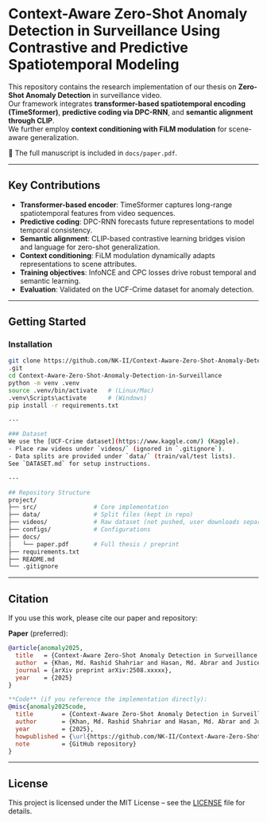 # Context-Aware Zero-Shot Anomaly Detection in Surveillance Using Contrastive and Predictive Spatiotemporal Modeling

This repository contains the research implementation of our thesis on **Zero-Shot Anomaly Detection** in surveillance video.  
Our framework integrates **transformer-based spatiotemporal encoding (TimeSformer)**, **predictive coding via DPC-RNN**, and **semantic alignment through CLIP**.  
We further employ **context conditioning with FiLM modulation** for scene-aware generalization.  

📄 The full manuscript is included in `docs/paper.pdf`.  

---

## Key Contributions
- **Transformer-based encoder**: TimeSformer captures long-range spatiotemporal features from video sequences.  
- **Predictive coding**: DPC-RNN forecasts future representations to model temporal consistency.  
- **Semantic alignment**: CLIP-based contrastive learning bridges vision and language for zero-shot generalization.  
- **Context conditioning**: FiLM modulation dynamically adapts representations to scene attributes.  
- **Training objectives**: InfoNCE and CPC losses drive robust temporal and semantic learning.  
- **Evaluation**: Validated on the UCF-Crime dataset for anomaly detection.  

---

## Getting Started

### Installation
```bash
git clone https://github.com/NK-II/Context-Aware-Zero-Shot-Anomaly-Detection-in-Surveillance
.git
cd Context-Aware-Zero-Shot-Anomaly-Detection-in-Surveillance
python -m venv .venv
source .venv/bin/activate   # (Linux/Mac)
.venv\Scripts\activate      # (Windows)
pip install -r requirements.txt

---

### Dataset
We use the [UCF-Crime dataset](https://www.kaggle.com/) (Kaggle).  
- Place raw videos under `videos/` (ignored in `.gitignore`).  
- Data splits are provided under `data/` (train/val/test lists).  
See `DATASET.md` for setup instructions.  

---

## Repository Structure
project/
├── src/                # Core implementation
├── data/               # Split files (kept in repo)
├── videos/             # Raw dataset (not pushed, user downloads separately)
├── configs/            # Configurations
├── docs/
│   └── paper.pdf       # Full thesis / preprint
├── requirements.txt
├── README.md
└── .gitignore

```
---
## Citation
If you use this work, please cite our paper and repository:

**Paper** (preferred):
```bibtex
@article{anomaly2025,
  title   = {Context-Aware Zero-Shot Anomaly Detection in Surveillance Using Contrastive and Predictive Spatiotemporal Modeling},
  author  = {Khan, Md. Rashid Shahriar and Hasan, Md. Abrar and Justice, Mohammod Tareq Aziz},
  journal = {arXiv preprint arXiv:2508.xxxxx}, 
  year    = {2025}
}

**Code** (if you reference the implementation directly):
@misc{anomaly2025code,
  title        = {Context-Aware Zero-Shot Anomaly Detection in Surveillance Using Contrastive and Predictive Spatiotemporal Modeling},
  author       = {Khan, Md. Rashid Shahriar and Hasan, Md. Abrar and Justice, Mohammod Tareq Aziz},
  year         = {2025},
  howpublished = {\url{https://github.com/NK-II/Context-Aware-Zero-Shot-Anomaly-Detection-in-Surveillance}},
  note         = {GitHub repository}
}
```

---

## License
This project is licensed under the MIT License – see the [LICENSE](LICENSE) file for details.





